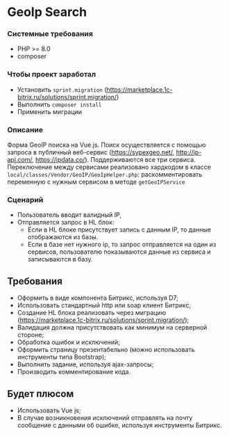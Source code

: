 # GeoIp Search

### Системные требования
- PHP >= 8.0
- composer

### Чтобы проект заработал
- Установить ```sprint.migration``` (https://marketplace.1c-bitrix.ru/solutions/sprint.migration/)
- Выполнить ```composer install```
- Применить миграции

### Описание
Форма GeoIP поиска на Vue.js. Поиск осуществляется с помощью запроса в публичный веб-сервис (https://sypexgeo.net/, http://ip-api.com/, https://ipdata.co/).
Поддерживаются все три сервиса. Переключение между сервисами реализовано хардкодом в классе ```local/classes/Vendor/GeoIP/GeoIpHelper.php```: раскомментировать переменную с нужным сервисом в методе ```getGeoIPService```

### Сценарий
- Пользователь вводит валидный IP, 
- Отправляется запрос в HL блок: 
  - Если в HL блоке присутствует запись с данным IP, то данные отображаются из базы. 
  - Если в базе нет нужного ip, то запрос отправляется на один из сервисов, пользователю показываются данные из сервиса и записываются в базу.

## Требования
- Оформить в виде компонента Битрикс, используя D7;
- Использовать стандартный http или soap клиент Битрикс;
- Создание HL блока реализовать через миграцию (https://marketplace.1c-bitrix.ru/solutions/sprint.migration/);
- Валидация должна присутствовать как минимум на серверной стороне;
- Обработка ошибок и исключений;
- Оформить страницу презентабельно (можно использовать инструменты типа Bootstrap);
- Выполнить задание, используя ajax-запросы;
- Производить комментирование кода.

## Будет плюсом
- Использовать Vue js;
- В случае возникновения исключений отправлять на почту сообщение с данными об ошибке, используя инструменты Битрикс.